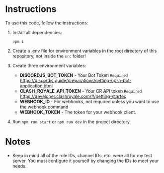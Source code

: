 # Instructions

To use this code, follow the instructions:

1) Install all dependencies:

    `npm i`

2) Create a .env file for environment variables in the root directory of this repository, not inside the `src` folder!

3) Create three environment variables:
    - **DISCORDJS_BOT_TOKEN** - Your Bot Token `Required` https://discordjs.guide/preparations/setting-up-a-bot-application.html
    - **CLASH_ROYALE_API_TOKEN** - Your CR API token `Required` https://developer.clashroyale.com/#/getting-started
    - **WEBHOOK_ID** - For webhooks, not required unless you want to use the webhook command
    - **WEBHOOK_TOKEN** - The token for your webhook client.

4) Run `npm run start` or `npm run dev` in the project directory

# Notes

- Keep in mind all of the role IDs, channel IDs, etc. were all for my test server. You must configure it yourself by changing the IDs to meet your needs.
